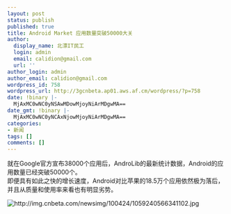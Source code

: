 ```yaml
---
layout: post
status: publish
published: true
title: Android Market 应用数量突破50000大关
author:
  display_name: 北漂IT民工
  login: admin
  email: calidion@gmail.com
  url: ''
author_login: admin
author_email: calidion@gmail.com
wordpress_id: 758
wordpress_url: http://3gcnbeta.ap01.aws.af.cm/wordpress/?p=758
date: !binary |-
  MjAxMC0wNC0yNSAwMDowMjoyNiArMDgwMA==
date_gmt: !binary |-
  MjAxMC0wNC0yNCAxNjowMjoyNiArMDgwMA==
categories:
- 新闻
tags: []
comments: []
---
```

<p>就在Google官方宣布38000个应用后，AndroLib的最新统计数据，Android的应用数量已经突破50000个。<br />
即便具有如此之快的增长速度，Android对比苹果的18.5万个应用依然极为落后，并且从质量和使用率来看也有明显劣势。</p>
<p><img src="http://img.cnbeta.com/newsimg/100424/1059240566341102.jpg" alt="http://img.cnbeta.com/newsimg/100424/1059240566341102.jpg" /></p>
